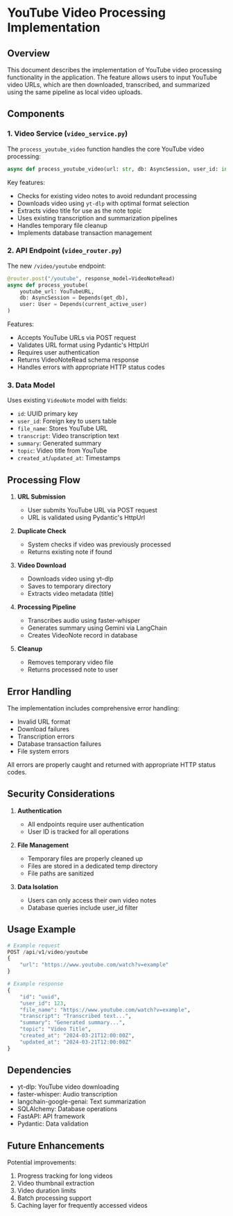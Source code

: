 # YouTube Video Processing Implementation

## Overview
This document describes the implementation of YouTube video processing functionality in the application. The feature allows users to input YouTube video URLs, which are then downloaded, transcribed, and summarized using the same pipeline as local video uploads.

## Components

### 1. Video Service (`video_service.py`)
The `process_youtube_video` function handles the core YouTube video processing:

```python
async def process_youtube_video(url: str, db: AsyncSession, user_id: int) -> VideoNote:
```

Key features:
- Checks for existing video notes to avoid redundant processing
- Downloads video using `yt-dlp` with optimal format selection
- Extracts video title for use as the note topic
- Uses existing transcription and summarization pipelines
- Handles temporary file cleanup
- Implements database transaction management

### 2. API Endpoint (`video_router.py`)
The new `/video/youtube` endpoint:

```python
@router.post("/youtube", response_model=VideoNoteRead)
async def process_youtube(
    youtube_url: YouTubeURL,
    db: AsyncSession = Depends(get_db),
    user: User = Depends(current_active_user)
)
```

Features:
- Accepts YouTube URLs via POST request
- Validates URL format using Pydantic's HttpUrl
- Requires user authentication
- Returns VideoNoteRead schema response
- Handles errors with appropriate HTTP status codes

### 3. Data Model
Uses existing `VideoNote` model with fields:
- `id`: UUID primary key
- `user_id`: Foreign key to users table
- `file_name`: Stores YouTube URL
- `transcript`: Video transcription text
- `summary`: Generated summary
- `topic`: Video title from YouTube
- `created_at`/`updated_at`: Timestamps

## Processing Flow

1. **URL Submission**
   - User submits YouTube URL via POST request
   - URL is validated using Pydantic's HttpUrl

2. **Duplicate Check**
   - System checks if video was previously processed
   - Returns existing note if found

3. **Video Download**
   - Downloads video using yt-dlp
   - Saves to temporary directory
   - Extracts video metadata (title)

4. **Processing Pipeline**
   - Transcribes audio using faster-whisper
   - Generates summary using Gemini via LangChain
   - Creates VideoNote record in database

5. **Cleanup**
   - Removes temporary video file
   - Returns processed note to user

## Error Handling

The implementation includes comprehensive error handling:
- Invalid URL format
- Download failures
- Transcription errors
- Database transaction failures
- File system errors

All errors are properly caught and returned with appropriate HTTP status codes.

## Security Considerations

1. **Authentication**
   - All endpoints require user authentication
   - User ID is tracked for all operations

2. **File Management**
   - Temporary files are properly cleaned up
   - Files are stored in a dedicated temp directory
   - File paths are sanitized

3. **Data Isolation**
   - Users can only access their own video notes
   - Database queries include user_id filter

## Usage Example

```python
# Example request
POST /api/v1/video/youtube
{
    "url": "https://www.youtube.com/watch?v=example"
}

# Example response
{
    "id": "uuid",
    "user_id": 123,
    "file_name": "https://www.youtube.com/watch?v=example",
    "transcript": "Transcribed text...",
    "summary": "Generated summary...",
    "topic": "Video Title",
    "created_at": "2024-03-21T12:00:00Z",
    "updated_at": "2024-03-21T12:00:00Z"
}
```

## Dependencies

- yt-dlp: YouTube video downloading
- faster-whisper: Audio transcription
- langchain-google-genai: Text summarization
- SQLAlchemy: Database operations
- FastAPI: API framework
- Pydantic: Data validation

## Future Enhancements

Potential improvements:
1. Progress tracking for long videos
2. Video thumbnail extraction
3. Video duration limits
4. Batch processing support
5. Caching layer for frequently accessed videos 